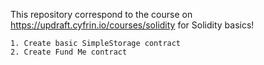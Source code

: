 This repository correspond to the course on https://updraft.cyfrin.io/courses/solidity for Solidity basics!

	1. Create basic SimpleStorage contract
	2. Create Fund Me contract
